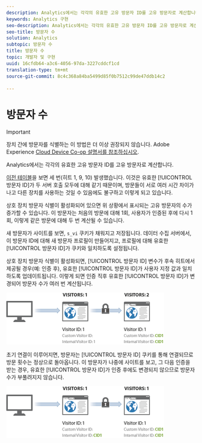 ```yaml
---
description: Analytics에서는 각각의 유효한 고유 방문자 ID를 고유 방문자로 계산합니다.
keywords: Analytics 구현
seo-description: Analytics에서는 각각의 유효한 고유 방문자 ID를 고유 방문자로 계산합니다.
seo-title: 방문자 수
solution: Analytics
subtopic: 방문자 수
title: 방문자 수
topic: 개발자 및 구현
uuid: 16cfdb64-a3c6-4056-97da-3227cddcf1cd
translation-type: tm+mt
source-git-commit: 8c4c368a84ba5499d85f0b7512c99de47ddb14c2

---
```



# 방문자 수

>[!IMPORTANT]
>
>장치 간에 방문자를 식별하는 이 방법은 더 이상 권장되지 않습니다. Adobe Experience [Cloud Device Co-op 설명서를 참조하십시오](https://marketing.adobe.com/resources/help/en_US/mcdc/).

Analytics에서는 각각의 유효한 고유 방문자 ID를 고유 방문자로 계산합니다.

[이전 테이블](/help/implement/js-implementation/xdevice-visid/visit-example.md)을 보면 세 번(히트 1, 9, 10) 발생했습니다. 이것은 유효한 [!UICONTROL 방문자 ID]가 두 서버 호출 모두에 대해 같기 때문이며, 방문들이 서로 여러 시간 차이가 나고 다른 장치를 사용하는 것일 수 있음에도 불구하고 이렇게 되고 있습니다.

상호 장치 방문자 식별이 활성화되어 있으면 위 상황에서 표시되는 고유 방문자의 수가 증가할 수 있습니다. 이 방문자는 처음의 방문에 대해 1회, 사용자가 인증된 후에 다시 1회, 이렇게 같은 방문에 대해 두 번 계산될 수 있습니다.

새 방문자가 사이트를 보면, `s_vi` 쿠키가 채워지고 저장됩니다. 데이터 수집 서버에서, 이 방문자 ID에 대해 새 방문자 프로필이 만들어지고, 프로필에 대해 유효한 [!UICONTROL 방문자 ID]가 쿠키와 일치하도록 설정됩니다.

상호 장치 방문자 식별이 활성화되면, [!UICONTROL 방문자 ID] 변수가 후속 히트에서 제공될 경우(예: 인증 후), 유효한 [!UICONTROL 방문자 ID]가 사용자 지정 값과 일치하도록 업데이트됩니다. 이렇게 되면 인증 직후 유효한 [!UICONTROL 방문자 ID]가 변경되어 방문자 수가 여러 번 계산됩니다.

![](assets/visitors.png)

초기 연결이 이루어지면, 방문자는 [!UICONTROL 방문자 ID] 쿠키를 통해 연결되므로 방문 횟수는 정상으로 돌아옵니다. 이 방문자가 나중에 사이트를 보고, 그 다음 인증을 받는 경우, 유효한 [!UICONTROL 방문자 ID]가 인증 후에도 변경되지 않으므로 방문자 수가 부풀려지지 않습니다.

![](assets/visitors_2.png)

